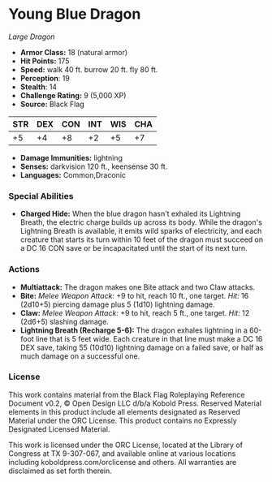 # Young Blue Dragon

*Large* *Dragon*

- **Armor Class:** 18 (natural armor)
- **Hit Points:** 175 
- **Speed:** walk 40 ft. burrow 20 ft. fly 80 ft.
- **Perception**: 19
- **Stealth**: 14
- **Challenge Rating:** 9 (5,000 XP)
- **Source:** Black Flag

| STR | DEX | CON | INT | WIS | CHA |
| --- | --- | --- | --- | --- | --- |
| +5 | +4 | +8 | +2 | +5 | +7 |

- **Damage Immunities:** lightning
- **Senses:** darkvision 120 ft., keensense 30 ft.
- **Languages:** Common,Draconic

### Special Abilities

- **Charged Hide:** When the blue dragon hasn't exhaled its Lightning Breath, the electric charge builds up across its body. While the dragon's Lightning Breath is available, it emits wild sparks of electricity, and each creature that starts its turn within 10 feet of the dragon must succeed on a DC 16 CON save or be incapacitated until the start of its next turn.

### Actions

- **Multiattack:** The dragon makes one Bite attack and two Claw attacks.
- **Bite:** _Melee Weapon Attack:_ +9 to hit, reach 10 ft., one target. _Hit:_ 16 (2d10+5) piercing damage plus 5 (1d10) lightning damage.
- **Claw:** _Melee Weapon Attack:_ +9 to hit, reach 5 ft., one target. _Hit:_ 12 (2d6+5) slashing damage.
- **Lightning Breath (Recharge 5-6):** The dragon exhales lightning in a 60-foot line that is 5 feet wide. Each creature in that line must make a DC 16 DEX save, taking 55 (10d10) lightning damage on a failed save, or half as much damage on a successful one.


### License

This work contains material from the Black Flag Roleplaying Reference Document v0.2, © Open Design LLC d/b/a Kobold Press. Reserved Material elements in this product include all elements designated as Reserved Material under the ORC License. This product contains no Expressly Designated Licensed Material.

This work is licensed under the ORC License, located at the Library of Congress at TX 9-307-067, and available online at various locations including koboldpress.com/orclicense and others. All warranties are disclaimed as set forth therein.
